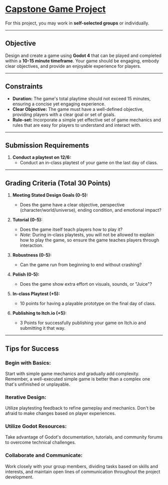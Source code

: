 # [**Capstone Game Project**](https://docs.google.com/presentation/d/1rZza9AfgmZTd8yqIgBt86HfKifJcGj7BONH4dn8Ree0/edit?usp=sharing)

For this project, you may work in **self-selected groups** or individually.

---

## **Objective**

Design and create a game using **Godot 4** that can be played and completed within a **10-15 minute timeframe**. Your game should be engaging, embody clear objectives, and provide an enjoyable experience for players.

---

## **Constraints**

- **Duration:** The game's total playtime should not exceed 15 minutes, ensuring a concise yet engaging experience.  
- **Clear Objective:** The game must have a well-defined objective, providing players with a clear goal or set of goals.  
- **Rule-set:** Incorporate a simple yet effective set of game mechanics and rules that are easy for players to understand and interact with.

---

## **Submission Requirements**

1. **Conduct a playtest on 12/6:**  
   - Conduct an in-class playtest of your game on the last day of class.  

---

## **Grading Criteria (Total 30 Points)**

1. **Meeting Stated Design Goals (0-5):**  
   - Does the game have a clear objective, perspective (character/world/universe), ending condition, and emotional impact?  

2. **Tutorial (0-5):**  
   - Does the game itself teach players how to play it?  
   - *Note:* During in-class playtests, you will not be allowed to explain how to play the game, so ensure the game teaches players through interaction.  

3. **Robustness (0-5):**  
   - Can the game run from beginning to end without crashing?  

4. **Polish (0-5):**  
   - Does the game show extra effort on visuals, sounds, or "Juice"?  

5. **In-class Playtest (+5):**  
   - 10 points for having a playable prototype on the final day of class.  

6. **Publishing to Itch.io (+5):**  
   - 3 Points for successfully publishing your game on Itch.io and submitting it that way.

---

## **Tips for Success**

### **Begin with Basics:**  
Start with simple game mechanics and gradually add complexity. Remember, a well-executed simple game is better than a complex one that's unfinished or unplayable.  

### **Iterative Design:**  
Utilize playtesting feedback to refine gameplay and mechanics. Don't be afraid to make changes based on player experiences.  

### **Utilize Godot Resources:**  
Take advantage of Godot's documentation, tutorials, and community forums to overcome technical challenges.  

### **Collaborate and Communicate:**  
Work closely with your group members, dividing tasks based on skills and interests, and maintain open lines of communication throughout the project development.
